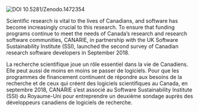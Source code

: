 ![DOI 10.5281/Zenodo.1472354](https://zenodo.org/badge/DOI/10.5281/zenodo.1472354.svg)

Scientific research is vital to the lives of Canadians, and software has become increasingly crucial to this research. To ensure that funding programs continue to meet the needs of Canada’s research and research software communities, CANARIE, in partnership with the UK Software Sustainability Institute (SSI), launched the second survey of Canadian research software developers in September 2018.

La recherche scientifique joue un rôle essentiel dans la vie de Canadiens. Elle peut aussi de moins en moins se passer de logiciels. Pour que les programmes de financement continuent de répondre aux besoins de la recherche et de ceux qui créent des logiciels scientifiques au Canada, en septembre 2018, CANARIE s’est associé au Software Sustainability Institute (SSI) du Royaume-Uni pour entreprendre un deuxième sondage auprès des développeurs canadiens de logiciels de recherche. 
